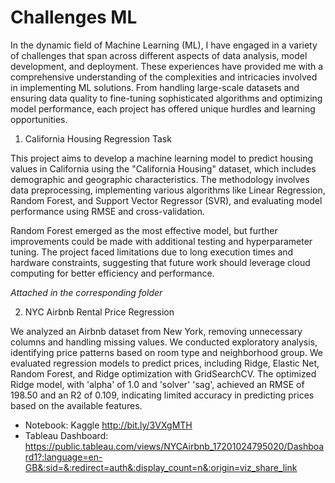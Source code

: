 # Challenges ML

In the dynamic field of Machine Learning (ML), I have engaged in a variety of challenges that span across different aspects of data analysis, model development, and deployment. These experiences have provided me with a comprehensive understanding of the complexities and intricacies involved in implementing ML solutions. From handling large-scale datasets and ensuring data quality to fine-tuning sophisticated algorithms and optimizing model performance, each project has offered unique hurdles and learning opportunities.

1. California Housing Regression Task

This project aims to develop a machine learning model to predict housing values in California using the "California Housing" dataset, which includes demographic and geographic characteristics. The methodology involves data preprocessing, implementing various algorithms like Linear Regression, Random Forest, and Support Vector Regressor (SVR), and evaluating model performance using RMSE and cross-validation.

Random Forest emerged as the most effective model, but further improvements could be made with additional testing and hyperparameter tuning. The project faced limitations due to long execution times and hardware constraints, suggesting that future work should leverage cloud computing for better efficiency and performance.

_Attached in the corresponding folder_

2. NYC Airbnb Rental Price Regression

We analyzed an Airbnb dataset from New York, removing unnecessary columns and handling missing values. We conducted exploratory analysis, identifying price patterns based on room type and neighborhood group. We evaluated regression models to predict prices, including Ridge, Elastic Net, Random Forest, and Ridge optimization with GridSearchCV. The optimized Ridge model, with 'alpha' of 1.0 and 'solver' 'sag', achieved an RMSE of 198.50 and an R2 of 0.109, indicating limited accuracy in predicting prices based on the available features.

* Notebook: Kaggle http://bit.ly/3VXgMTH  
* Tableau Dashboard: [https://public.tableau.com/views/NYCAirbnb_17201024795020/Dashboard1?:language=en-GB&:sid=&:redirect=auth&:display_count=n&:origin=viz_share_link
](https://bit.ly/3RTss7w)
